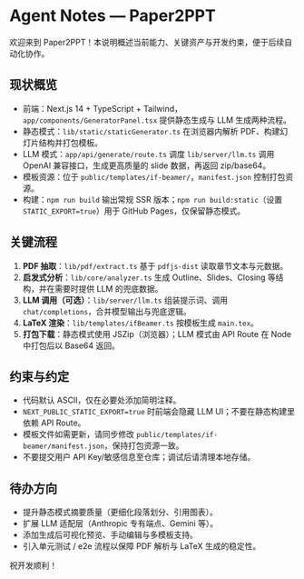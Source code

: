 # Agent Notes — Paper2PPT

欢迎来到 Paper2PPT！本说明概述当前能力、关键资产与开发约束，便于后续自动化协作。

## 现状概览
- 前端：Next.js 14 + TypeScript + Tailwind，`app/components/GeneratorPanel.tsx` 提供静态生成与 LLM 生成两种流程。
- 静态模式：`lib/static/staticGenerator.ts` 在浏览器内解析 PDF、构建幻灯片结构并打包模板。
- LLM 模式：`app/api/generate/route.ts` 调度 `lib/server/llm.ts` 调用 OpenAI 兼容接口，生成更高质量的 slide 数据，再返回 zip/base64。
- 模板资源：位于 `public/templates/if-beamer/`，`manifest.json` 控制打包资源。
- 构建：`npm run build` 输出常规 SSR 版本；`npm run build:static`（设置 `STATIC_EXPORT=true`）用于 GitHub Pages，仅保留静态模式。

## 关键流程
1. **PDF 抽取**：`lib/pdf/extract.ts` 基于 `pdfjs-dist` 读取章节文本与元数据。
2. **启发式分析**：`lib/core/analyzer.ts` 生成 Outline、Slides、Closing 等结构，并在需要时提供 LLM 的兜底数据。
3. **LLM 调用（可选）**：`lib/server/llm.ts` 组装提示词、调用 `chat/completions`，合并模型输出与兜底逻辑。
4. **LaTeX 渲染**：`lib/templates/ifBeamer.ts` 按模板生成 `main.tex`。
5. **打包下载**：静态模式使用 JSZip（浏览器）；LLM 模式由 API Route 在 Node 中打包后以 Base64 返回。

## 约束与约定
- 代码默认 ASCII，仅在必要处添加简明注释。
- `NEXT_PUBLIC_STATIC_EXPORT=true` 时前端会隐藏 LLM UI；不要在静态构建里依赖 API Route。
- 模板文件如需更新，请同步修改 `public/templates/if-beamer/manifest.json`，保持打包资源一致。
- 不要提交用户 API Key/敏感信息至仓库；调试后请清理本地存储。

## 待办方向
- 提升静态模式摘要质量（更细化段落划分、引用图表）。
- 扩展 LLM 适配层（Anthropic 专有端点、Gemini 等）。
- 添加生成后可视化预览、手动编辑与多模板支持。
- 引入单元测试 / e2e 流程以保障 PDF 解析与 LaTeX 生成的稳定性。

祝开发顺利！
